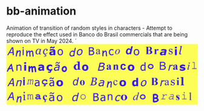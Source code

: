 # bb-animation
Animation of transition of random styles in characters - Attempt to reproduce the effect used in Banco do Brasil commercials that are being shown on TV in May 2024.
´
![Thumbnail](https://raw.githubusercontent.com/ricardovolert/bb-animation/main/thumbnail.png)
